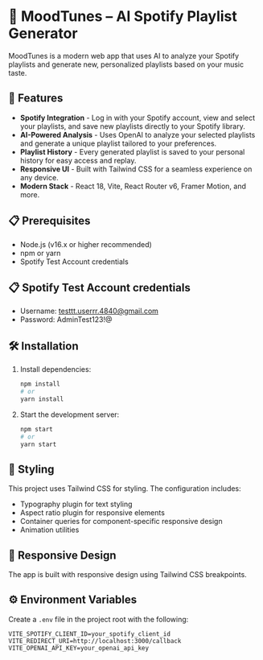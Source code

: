 # 🎵 MoodTunes – AI Spotify Playlist Generator

MoodTunes is a modern web app that uses AI to analyze your Spotify playlists and generate new, personalized playlists based on your music taste.

## 🚀 Features

- **Spotify Integration** -  Log in with your Spotify account, view and select your playlists, and save new playlists directly to your Spotify library.
- **AI-Powered Analysis** - Uses OpenAI to analyze your selected playlists and generate a unique playlist tailored to your preferences.
- **Playlist History** -  Every generated playlist is saved to your personal history for easy access and replay.
- **Responsive UI** - Built with Tailwind CSS for a seamless experience on any device.
- **Modern Stack** -  React 18, Vite, React Router v6, Framer Motion, and more.

## 📋 Prerequisites

- Node.js (v16.x or higher recommended)
- npm or yarn
- Spotify Test Account credentials


## 📋 Spotify Test Account credentials

- Username: testtt.userrr.4840@gmail.com 
- Password: AdminTest123!@


## 🛠️ Installation

1. Install dependencies:
   ```bash
   npm install
   # or
   yarn install
   ```
   
2. Start the development server:
   ```bash
   npm start
   # or
   yarn start
   ```

## 🎨 Styling

This project uses Tailwind CSS for styling. The configuration includes:

- Typography plugin for text styling
- Aspect ratio plugin for responsive elements
- Container queries for component-specific responsive design
- Animation utilities

## 📱 Responsive Design

The app is built with responsive design using Tailwind CSS breakpoints.


## ⚙️ Environment Variables

Create a `.env` file in the project root with the following:

```env
VITE_SPOTIFY_CLIENT_ID=your_spotify_client_id
VITE_REDIRECT_URI=http://localhost:3000/callback
VITE_OPENAI_API_KEY=your_openai_api_key
```
